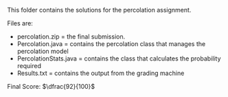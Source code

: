 ﻿This folder contains the solutions for the percolation assignment. 


Files are: 
 - percolation.zip = the final submission. 
 - Percolation.java = contains the percolation class that manages the percolation model
 - PercolationStats.java = contains the class that calculates the probability required 
 - Results.txt = contains the output from the grading machine


Final Score:  $\dfrac{92}{100}$
